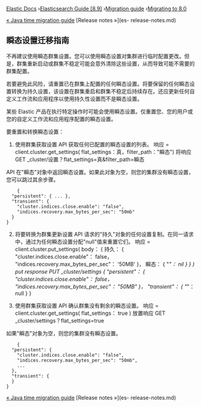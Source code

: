 

[Elastic Docs](/guide/) ›[Elasticsearch Guide [8.9]](index.md) ›[Migration
guide](breaking-changes.md) ›[Migrating to 8.0](migrating-8.0.md)

[« Java time migration guide](migrate-to-java-time.md) [Release notes »](es-
release-notes.md)

## 瞬态设置迁移指南

不再建议使用瞬态群集设置。您可以使用瞬态设置对集群进行临时配置更改。但是，群集重新启动或群集不稳定可能会意外清除这些设置，从而导致可能不需要的群集配置。

若要避免此风险，请重置已在群集上配置的任何瞬态设置。将要保留的任何瞬态设置转换为持久设置，该设置在群集重启和群集不稳定后持续存在。还应更新任何自定义工作流和应用程序以使用持久性设置而不是瞬态设置。

某些 Elastic 产品在执行特定操作时可能会使用瞬态设置。仅重置您、您的用户或您的自定义工作流和应用程序配置的瞬态设置。

要重置和转换瞬态设置：

1. 使用群集获取设置 API 获取任何已配置的瞬态设置的列表。           响应 = client.cluster.get_settings( flat_settings：真，filter_path："瞬态") 将响应 GET _cluster/设置？flat_settings=真&filter_path=瞬态

API 在"瞬态"对象中返回瞬态设置。如果此对象为空，则您的集群没有瞬态设置，您可以跳过其余步骤。

    
        {
      "persistent": { ... },
      "transient": {
        "cluster.indices.close.enable": "false",
        "indices.recovery.max_bytes_per_sec": "50mb"
      }
    }

2. 将要转换为群集更新设置 API 请求的"持久"对象的任何设置复制。在同一请求中，通过为任何瞬态设置分配"null"值来重置它们。           响应 = client.cluster.put_settings( body： { 持久： { "cluster.indices.close.enable"： false， "indices.recovery.max_bytes_per_sec"： '50MB' }， 瞬态： { "*"： nil } } ) put response PUT _cluster/settings { "persistent"： { "cluster.indices.close.enable"： false， "indices.recovery.max_bytes_per_sec"： "50MB" }， "transient"： { "*"： null } }

3. 使用群集获取设置 API 确认群集没有剩余的瞬态设置。           响应 = client.cluster.get_settings( flat_settings： true ) 放置响应 GET _cluster/settings？flat_settings=true

如果"瞬态"对象为空，则您的集群没有瞬态设置。

    
        {
      "persistent": {
        "cluster.indices.close.enable": "false",
        "indices.recovery.max_bytes_per_sec": "50mb",
        ...
      },
      "transient": {
      }
    }

[« Java time migration guide](migrate-to-java-time.md) [Release notes »](es-
release-notes.md)
